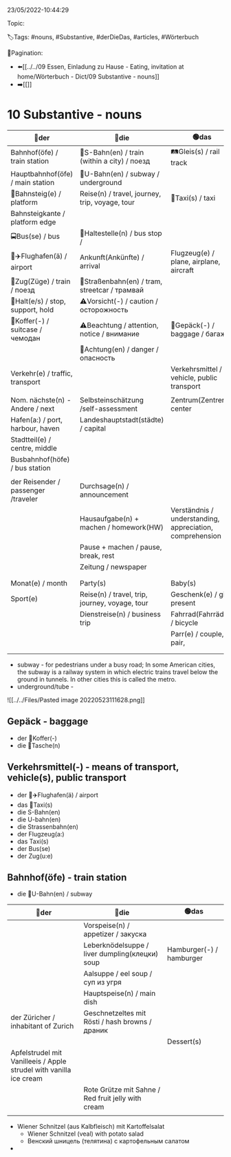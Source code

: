 23/05/2022-10:44:29

Topic:

🏷️Tags: #nouns, #Substantive, #derDieDas, #articles, #Wörterbuch

🧭Pagination:
- ⬅️[[../../09 Essen, Einladung zu Hause - Eating, invitation at home/Wörterbuch - Dict/09 Substantive - nouns]]
- ➡️[[]]

# 10 Substantive - nouns

| 🔵der                               | 🔴die                                          | 🟢das                                                    |
|-------------------------------------|------------------------------------------------|----------------------------------------------------------|
| Bahnhof(öfe) / train station        | 🚝S-Bahn(en) / train (within a city) / поезд   | 🛤Gleis(s) / rail track                                  |
| Hauptbahnhof(öfe) / main station    | 🚫U-Bahn(en) / subway / underground            |                                                          |
| 🔳Bahnsteig(e) / platform           | Reise(n) / travel, journey, trip, voyage, tour | 🚕Taxi(s) / taxi                                         |
| Bahnsteigkante / platform edge      |                                                |                                                          |
| 🚍Bus(se) / bus                     | 🚏Haltestelle(n) / bus stop /                  |                                                          |
| 🛫✈️Flughafen(ä) / airport          | Ankunft(Ankünfte) / arrival                    | Flugzeug(e) / plane, airplane, aircraft                  |
| 🚉Zug(Züge) / train / поезд         | 🚊Straßenbahn(en) / tram, streetcar / трамвай  |                                                          |
| 🛑Halt(e/s) / stop, support, hold   | ⚠️Vorsicht(-) / caution / осторожность         |                                                          |
| 🧳Koffer(-) / suitcase / чемодан    | ⚠️Beachtung / attention, notice / внимание     | 🛄Gepäck(-) / baggage / багаж                            |
|                                     | 🚫Achtung(en) / danger / опасность             |                                                          |
| Verkehr(e) / traffic, transport     |                                                | Verkehrsmittel / vehicle, public transport               |
|                                     |                                                |                                                          |
| Nom. nächste(n) - Andere / next     | Selbsteinschätzung /self-assessment            | Zentrum(Zentren) / center                                |
| Hafen(a:) / port, harbour, haven    | Landeshauptstadt(städte) / capital             |                                                          |
| Stadtteil(e) / centre, middle       |                                                |                                                          |
| Busbahnhof(höfe) / bus station      |                                                |                                                          |
|                                     |                                                |                                                          |
| der Reisender / passenger /traveler | Durchsage(n) / announcement                    |                                                          |
|                                     | Hausaufgabe(n) + machen / homework(HW)         | Verständnis / understanding, appreciation, comprehension |
|                                     | Pause + machen / pause, break, rest            |                                                          |
|                                     | Zeitung / newspaper                            |                                                          |
|                                     |                                                |                                                          |
|                                     |                                                |                                                          |
| Monat(e) / month                    | Party(s)                                       | Baby(s)                                                  |
| Sport(e)                            | Reise(n) / travel, trip, journey, voyage, tour | Geschenk(e) / gift, present                              |
|                                     | Dienstreise(n) / business trip                 | Fahrrad(Fahrräder) / bicycle                             |
|                                     |                                                | Parr(e) / couple, pair,                                  |
|                                     |                                                |                                                          |
|                                     |                                                |                                                          |


- subway -  for pedestrians under a busy road; In some American cities, the subway is a railway system in which electric trains travel below the ground in tunnels. In other cities this is called the metro.
- underground/tube - 

![[../../Files/Pasted image 20220523111628.png]]

## Gepäck - baggage

- der 👛Koffer(-)
- die 🧳Tasche(n)

## Verkehrsmittel(-) - means of transport, vehicle(s), public transport

- der 🛫✈️Flughafen(ä) / airport
- das 🚕Taxi(s)
- die S-Bahn(en)
- die U-bahn(en)
- die Strassenbahn(en)
- der Flugzeug(a:)
- das Taxi(s)
- der Bus(se)
- der Zug(u:e)


## Bahnhof(öfe) - train station

- die 🚫U-Bahn(en) / subway

| 🔵der                                                               | 🔴die                                               | 🟢das                    |
|---------------------------------------------------------------------|-----------------------------------------------------|--------------------------|
|                                                                     | Vorspeise(n) / appetizer / закуска                  |                          |
|                                                                     | Leberknödelsuppe / liver dumpling(клецки) soup      | Hamburger(-) / hamburger |
|                                                                     | Aalsuppe / eel soup / суп из угря                   |                          |
|                                                                     | Hauptspeise(n) / main dish                          |                          |
| der Züricher / inhabitant of Zurich                                 | Geschnetzeltes mit Rösti / hash browns / драник     |                          |
|                                                                     |                                                     | Dessert(s)               |
| Apfelstrudel mit Vanilleeis / Apple strudel with vanilla ice cream  |                                                     |                          |
|                                                                     | Rote Grütze mit Sahne / Red fruit jelly with cream  |                          |
|                                                                     |                                                     |                          |

- Wiener Schnitzel (aus Kalbfleisch) mit Kartoffelsalat
  - Wiener Schnitzel (veal) with potato salad
  - Венский шницель (телятина) с картофельным салатом
- 